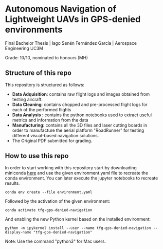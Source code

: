 # Autonomous Navigation of Lightweight UAVs in GPS-denied environments
Final Bachelor Thesis | Iago Senén Fernández García |  Aerospace Engineering UC3M

Grade: 10/10, nominated to honours (MH)

## Structure of this repo
This repository is structured as follows:

* **Data Adquisition**: contains raw flight logs and images obtained from testing aircraft.
* **Data Cleaning**: contains chopped and pre-processed flight logs for each of the performed flights
* **Data Analysis** : contains the python notebooks used to extract useful metrics and information from the data
* **Manufacturing**: contains all the 3D files and laser cutting boards in order to manufacture the aerial platform "RoadRunner" for testing different visual-based navigation solutions.
* The Original PDF submitted for grading.

## How to use this repo
In order to start working with this repository start by downloading miniconda [here](https://docs.anaconda.com/miniconda/) and use the given environment.yaml file to recreate the conda environment. You can later execute the jupyter notebooks to recreate results.

```
conda env create --file environment.yaml
```

Followed by the activation of the given environment:
```
conda activate tfg-gps-denied-navigation
```
And enabling the new Python kernel based on the installed environment:
```
python -m ipykernel install --user --name tfg-gps-denied-navigation --display-name "tfg-gps-denied-navigation"
```

Note: Use the command "python3" for Mac users.


